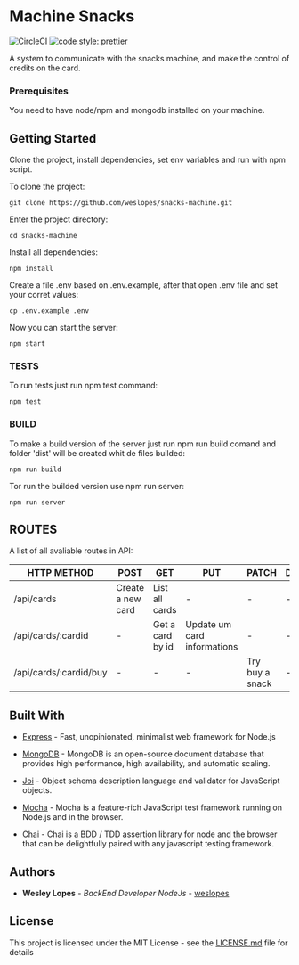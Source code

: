 # Machine Snacks
[![CircleCI](https://circleci.com/gh/weslopes/snacks-machine/tree/master.svg?style=svg)](https://circleci.com/gh/weslopes/snacks-machine/tree/master)
[![code style: prettier](https://img.shields.io/badge/code_style-prettier-ff69b4.svg?style=flat-square)](https://github.com/prettier/prettier)

A system to communicate with the snacks machine, and make the control of credits on the card.

### Prerequisites

You need to have node/npm and mongodb installed on your machine.

## Getting Started

Clone the project, install dependencies, set env variables and run with npm script.

To clone the project:
```
git clone https://github.com/weslopes/snacks-machine.git
```

Enter the project directory:

```
cd snacks-machine
```

Install all dependencies:
```
npm install
```

Create a file .env based on .env.example, after that open .env file and set your corret values:
```
cp .env.example .env
```

Now you can start the server:
```
npm start
```

### TESTS

To run tests just run npm test command:
```
npm test
```

### BUILD

To make a build version of the server just run npm run build comand and folder 'dist' will be created whit de files builded:
```
npm run build
```

Tor run the builded version use npm run server:
```
npm run server
```

## ROUTES

A list of all avaliable routes in API:

| HTTP METHOD | POST  | GET | PUT | PATCH | DELETE|
| ----------- | ----- | --- | ---- | ----- | ------|
| /api/cards  | Create a new card | List all cards | - | - | - |
| /api/cards/:cardid | - | Get a card by id | Update um card informations | - | - |
| /api/cards/:cardid/buy | - | - | - | Try buy a snack | - |

## Built With

* [Express](https://expressjs.com/) - Fast, unopinionated, minimalist web framework for Node.js

* [MongoDB](https://www.mongodb.com/) - MongoDB is an open-source document database that provides high performance, high availability, and automatic scaling.

* [Joi](https://github.com/hapijs/joi) - Object schema description language and validator for JavaScript objects.

* [Mocha](https://mochajs.org/) - Mocha is a feature-rich JavaScript test framework running on Node.js and in the browser.

* [Chai](http://www.chaijs.com) - Chai is a BDD / TDD assertion library for node and the browser that can be delightfully paired with any javascript testing framework.

## Authors

* **Wesley Lopes** - *BackEnd Developer NodeJs* - [weslopes](https://github.com/weslopes)

## License

This project is licensed under the MIT License - see the [LICENSE.md](LICENSE.md) file for details
